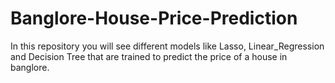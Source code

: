 # Banglore-House-Price-Prediction
In this repository you will see different models like Lasso, Linear_Regression and Decision Tree that are trained to predict the price of a house in banglore.
